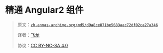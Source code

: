 # 精通 Angular2 组件

> 原文：[`zh.annas-archive.org/md5/d9a8ce871be5683aac72df02ca27a346`](https://zh.annas-archive.org/md5/d9a8ce871be5683aac72df02ca27a346)
> 
> 译者：[飞龙](https://github.com/wizardforcel)
> 
> 协议：[CC BY-NC-SA 4.0](http://creativecommons.org/licenses/by-nc-sa/4.0/)